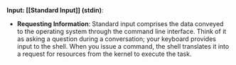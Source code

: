 **Input: [[Standard Input]] (stdin)**:
- **Requesting Information**: Standard input comprises the data conveyed to the operating system through the command line interface. Think of it as asking a question during a conversation; your keyboard provides input to the shell. When you issue a command, the shell translates it into a request for resources from the kernel to execute the task.